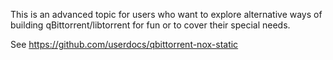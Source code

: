 This is an advanced topic for users who want to explore alternative ways of building qBittorrent/libtorrent for fun or to cover their special needs.

See https://github.com/userdocs/qbittorrent-nox-static
